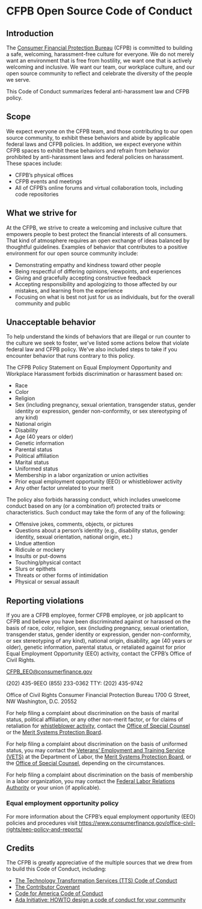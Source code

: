 # CFPB Open Source Code of Conduct

## Introduction

The [Consumer Financial Protection Bureau](https://www.consumerfinance.gov) (CFPB) is committed to
building a safe, welcoming, harassment-free culture for everyone. We do not merely want an
environment that is free from hostility, we want one that is actively welcoming and inclusive. We
want our team, our workplace culture, and our open source community to reflect and celebrate the
diversity of the people we serve.

This Code of Conduct summarizes federal anti-harassment law and CFPB policy.

## Scope

We expect everyone on the CFPB team, and those contributing to our open source community, to exhibit
these behaviors and abide by applicable federal laws and CFPB policies. In addition, we expect
everyone within CFPB spaces to exhibit these behaviors and refrain from behavior prohibited by
anti-harassment laws and federal policies on harassment. These spaces include:

- CFPB’s physical offices
- CFPB events and meetings
- All of CFPB’s online forums and virtual collaboration tools, including code repositories

## What we strive for

At the CFPB, we strive to create a welcoming and inclusive culture that empowers people to best protect
the financial interests of all consumers. That kind of atmosphere requires an open exchange of ideas
balanced by thoughtful guidelines. Examples of behavior that contributes to a positive environment
for our open source community include:

- Demonstrating empathy and kindness toward other people
- Being respectful of differing opinions, viewpoints, and experiences
- Giving and gracefully accepting constructive feedback
- Accepting responsibility and apologizing to those affected by our mistakes, and learning from the experience
- Focusing on what is best not just for us as individuals, but for the overall community and public

## Unacceptable behavior

To help understand the kinds of behaviors that are illegal or run counter to the culture we seek to
foster, we've listed some actions below that violate federal law and CFPB policy. We've also included
steps to take if you encounter behavior that runs contrary to this policy.

The CFPB Policy Statement on Equal Employment Opportunity and Workplace Harassment forbids
discrimination or harassment based on:

- Race
- Color
- Religion
- Sex (including pregnancy, sexual orientation, transgender status, gender identity or expression, gender non-conformity, or sex stereotyping of any kind)
- National origin
- Disability
- Age (40 years or older)
- Genetic information
- Parental status
- Political affiliation
- Marital status
- Uniformed status
- Membership in a labor organization or union activities
- Prior equal employment opportunity (EEO) or whistleblower activity
- Any other factor unrelated to your merit

The policy also forbids harassing conduct, which includes unwelcome conduct based on any (or a combination of) protected traits or characteristics. Such conduct may take the form of any of the following:

- Offensive jokes, comments, objects, or pictures
- Questions about a person’s identity (e.g., disability status, gender identity, sexual orientation, national origin, etc.)
- Undue attention
- Ridicule or mockery
- Insults or put-downs
- Touching/physical contact
- Slurs or epithets
- Threats or other forms of intimidation
- Physical or sexual assault

## Reporting violations

If you are a CFPB employee, former CFPB employee, or job applicant to CFPB and believe you have been
discriminated against or harassed on the basis of race, color, religion, sex (including pregnancy,
sexual orientation, transgender status, gender identity or expression, gender non-conformity, or sex
stereotyping of any kind), national origin, disability, age (40 years or older), genetic information,
parental status, or retaliated against for prior Equal Employment Opportunity (EEO) activity, contact the CFPB’s Office of Civil Rights.

<CFPB_EEO@consumerfinance.gov>

(202) 435-9EEO
(855) 233-0362
TTY: (202) 435-9742

Office of Civil Rights
Consumer Financial Protection Bureau
1700 G Street, NW
Washington, D.C. 20552

For help filing a complaint about discrimination on the basis of marital status, political
affiliation, or any other non-merit factor, or for claims of retaliation for [whistleblower activity](https://www.consumerfinance.gov/office-civil-rights/whistleblowers/), contact the [Office of Special Counsel](https://www.osc.gov/) or the [Merit Systems Protection Board](https://www.mspb.gov/).

For help filing a complaint about discrimination on the basis of uniformed status, you may contact
the [Veterans’ Employment and Training Service (VETS)](https://www.dol.gov/vets/) at the Department of Labor, the [Merit Systems Protection Board](https://www.mspb.gov/), or the [Office of Special Counsel](https://osc.gov/), depending on the circumstances.

For help filing a complaint about discrimination on the basis of membership in a labor organization,
you may contact the [Federal Labor Relations Authority](https://flra.gov/) or your union (if applicable).

### Equal employment opportunity policy

For more information about the CFPB’s equal employment opportunity (EEO) policies and procedures visit <https://www.consumerfinance.gov/office-civil-rights/eeo-policy-and-reports/>

## Credits

The CFPB is greatly appreciative of the multiple sources that we drew from to build this Code of Conduct, including:

- [The Technology Transformation Services (TTS) Code of Conduct](https://18f.gsa.gov/code-of-conduct/)
- [The Contributor Covenant](https://www.contributor-covenant.org/)
- [Code for America Code of Conduct](https://github.com/codeforamerica/codeofconduct)
- [Ada Initiative: HOWTO design a code of conduct for your community](https://adainitiative.org/2014/02/18/howto-design-a-code-of-conduct-for-your-community/)
